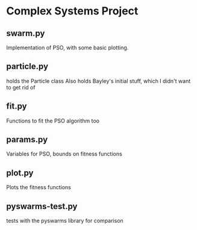 # Complex Systems Project

## swarm.py
Implementation of PSO, with some basic plotting.

## particle.py
holds the Particle class
Also holds Bayley's initial stuff, which I didn't want to get rid of

## fit.py
Functions to fit the PSO algorithm too

## params.py
Variables for PSO, bounds on fitness functions

## plot.py
Plots the fitness functions

## pyswarms-test.py
tests with the pyswarms library for comparison